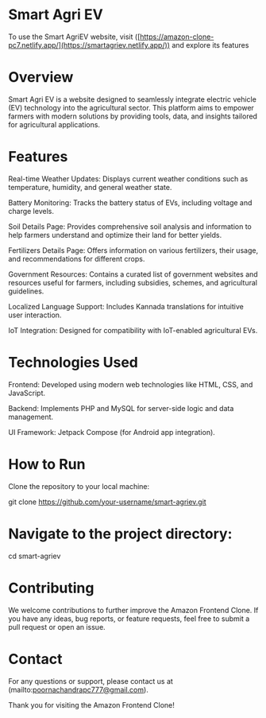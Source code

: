 # Smart Agri EV

To use the Smart AgriEV website, visit ([https://amazon-clone-pc7.netlify.app/](https://smartagriev.netlify.app/)) and explore its features

# Overview

Smart Agri EV is a website designed to seamlessly integrate electric vehicle (EV) technology into the agricultural sector. This platform aims to empower farmers with modern solutions by providing tools, data, and insights tailored for agricultural applications.

# Features

Real-time Weather Updates: Displays current weather conditions such as temperature, humidity, and general weather state.

Battery Monitoring: Tracks the battery status of EVs, including voltage and charge levels.

Soil Details Page: Provides comprehensive soil analysis and information to help farmers understand and optimize their land for better yields.

Fertilizers Details Page: Offers information on various fertilizers, their usage, and recommendations for different crops.

Government Resources: Contains a curated list of government websites and resources useful for farmers, including subsidies, schemes, and agricultural guidelines.

Localized Language Support: Includes Kannada translations for intuitive user interaction.

IoT Integration: Designed for compatibility with IoT-enabled agricultural EVs.

# Technologies Used

Frontend: Developed using modern web technologies like HTML, CSS, and JavaScript.

Backend: Implements PHP and MySQL for server-side logic and data management.

UI Framework: Jetpack Compose (for Android app integration).

# How to Run

Clone the repository to your local machine:

git clone https://github.com/your-username/smart-agriev.git

# Navigate to the project directory:

cd smart-agriev

# Contributing
We welcome contributions to further improve the Amazon Frontend Clone. If you have any ideas, bug reports, or feature requests, feel free to submit a pull request or open an issue.

# Contact
For any questions or support, please contact us at (mailto:poornachandrapc777@gmail.com).

Thank you for visiting the Amazon Frontend Clone!
